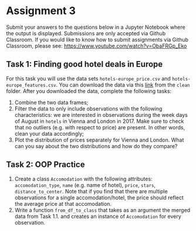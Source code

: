 # Assignment 3
Submit your answers to the questions below in a Jupyter Notebook where the output is displayed. Submissions are only accepted via Github Classroom. If you would like to know how to submit assignments via Github Classroom, please see: https://www.youtube.com/watch?v=ObaFRGp_Eko


## Task 1: Finding good hotel deals in Europe
For this task you will use the data sets `hotels-europe_price.csv` and `hotels-europe_features.csv`. You can download the data via this [link](https://osf.io/r6uqb/) from the `clean` folder. After you downloaded the data, complete the following tasks:

1. Combine the two data frames;
2. Filter the data to only include observations with the following characteristics: we are interested in observations during the week days of August in `hotels` in Vienna and London in 2017. Make sure to check that no outliers (e.g. with respect to price) are present. In other words, clean your data accordingly;
3. Plot the distribution of prices separately for Vienna and London. What can you say about the two distributions and how do they compare?



## Task 2: OOP Practice
1. Create a class `Accomodation` with the following attributes: `accomodation_type`, `name` (e.g. name of hotel), `price`, `stars`, `distance_to_center`. Note that if you find that there are multiple observations for a single accomodation/hotel, the price should reflect the average price at that accomodation.
2. Write a function `from_df_to_class` that takes as an argument the merged data from Task 1.1. and creates an instance of `Accomodation` for every observation.

